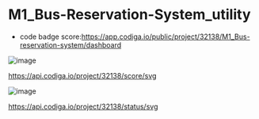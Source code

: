 # M1_Bus-Reservation-System_utility
* code badge score:https://app.codiga.io/public/project/32138/M1_Bus-reservation-system/dashboard

![image](https://user-images.githubusercontent.com/101561930/160249042-d0ebd918-7682-4c49-a1ee-46ea5b5d33fa.png)

https://api.codiga.io/project/32138/score/svg

![image](https://user-images.githubusercontent.com/101561930/160249055-ec860ac4-a427-4c43-8623-c48669fb066d.png)

https://api.codiga.io/project/32138/status/svg
